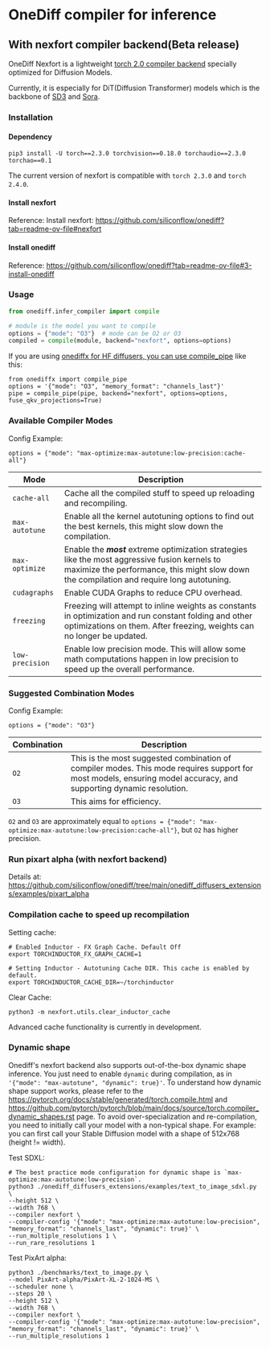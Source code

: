 # OneDiff compiler for inference

## With nexfort compiler backend(Beta release)
OneDiff Nexfort is a lightweight [torch 2.0 compiler backend](https://pytorch.org/docs/stable/torch.compiler.html) specially optimized for Diffusion Models.

Currently, it is especially for DiT(Diffusion Transformer) models which is the backbone of [SD3](https://stability.ai/news/stable-diffusion-3) and [Sora](https://openai.com/sora/).

### Installation
####  Dependency
```
pip3 install -U torch==2.3.0 torchvision==0.18.0 torchaudio==2.3.0 torchao==0.1
```
The current version of nexfort is compatible with `torch 2.3.0` and `torch 2.4.0`.

#### Install nexfort
Reference: Install nexfort: https://github.com/siliconflow/onediff?tab=readme-ov-file#nexfort

#### Install onediff
Reference: https://github.com/siliconflow/onediff?tab=readme-ov-file#3-install-onediff

### Usage
```python
from onediff.infer_compiler import compile

# module is the model you want to compile
options = {"mode": "O3"}  # mode can be O2 or O3
compiled = compile(module, backend="nexfort", options=options)
```

If you are using [onediffx for HF diffusers, you can use compile_pipe](https://github.com/siliconflow/onediff/tree/main/onediff_diffusers_extensions#compile-save-and-load-pipeline) like this:
```
from onediffx import compile_pipe
options = '{"mode": "O3", "memory_format": "channels_last"}'
pipe = compile_pipe(pipe, backend="nexfort", options=options, fuse_qkv_projections=True)
```


### Available Compiler Modes
Config Example:
```
options = {"mode": "max-optimize:max-autotune:low-precision:cache-all"}
```

| Mode | Description |
| - | - |
| `cache-all` | Cache all the compiled stuff to speed up reloading and recompiling. |
| `max-autotune` | Enable all the kernel autotuning options to find out the best kernels, this might slow down the compilation. |
| `max-optimize` | Enable the ***most*** extreme optimization strategies like the most aggressive fusion kernels to maximize the performance, this might slow down the compilation and require long autotuning. |
| `cudagraphs` | Enable CUDA Graphs to reduce CPU overhead. |
| `freezing` | Freezing will attempt to inline weights as constants in optimization and run constant folding and other optimizations on them. After freezing, weights can no longer be updated. |
| `low-precision` | Enable low precision mode. This will allow some math computations happen in low precision to speed up the overall performance. |

### Suggested Combination Modes
Config Example:
```
options = {"mode": "O3"}
```

| Combination | Description |
| - | - |
| `O2` | This is the most suggested combination of compiler modes. This mode requires support for most models, ensuring model accuracy, and supporting dynamic resolution. |
| `O3` | This aims for efficiency. |

`O2` and `O3` are approximately equal to `options = {"mode": "max-optimize:max-autotune:low-precision:cache-all"}`, but `O2` has higher precision.

### Run pixart alpha (with nexfort backend)

Details at: https://github.com/siliconflow/onediff/tree/main/onediff_diffusers_extensions/examples/pixart_alpha

### Compilation cache to speed up recompilation

Setting cache:
```
# Enabled Inductor - FX Graph Cache. Default Off
export TORCHINDUCTOR_FX_GRAPH_CACHE=1

# Setting Inductor - Autotuning Cache DIR. This cache is enabled by default.
export TORCHINDUCTOR_CACHE_DIR=~/torchinductor
```

Clear Cache:
```
python3 -m nexfort.utils.clear_inductor_cache
```

Advanced cache functionality is currently in development.

### Dynamic shape
Onediff's nexfort backend also supports out-of-the-box dynamic shape inference. You just need to enable `dynamic` during compilation, as in `'{"mode": "max-autotune", "dynamic": true}'`. To understand how dynamic shape support works, please refer to the <https://pytorch.org/docs/stable/generated/torch.compile.html> and <https://github.com/pytorch/pytorch/blob/main/docs/source/torch.compiler_dynamic_shapes.rst> page. To avoid over-specialization and re-compilation, you need to initially call your model with a non-typical shape. For example: you can first call your Stable Diffusion model with a shape of 512x768 (height != width).

Test SDXL:
```
# The best practice mode configuration for dynamic shape is `max-optimize:max-autotune:low-precision`.
python3 ./onediff_diffusers_extensions/examples/text_to_image_sdxl.py \
--height 512 \
--width 768 \
--compiler nexfort \
--compiler-config '{"mode": "max-optimize:max-autotune:low-precision", "memory_format": "channels_last", "dynamic": true}' \
--run_multiple_resolutions 1 \
--run_rare_resolutions 1
```

Test PixArt alpha:
```
python3 ./benchmarks/text_to_image.py \
--model PixArt-alpha/PixArt-XL-2-1024-MS \
--scheduler none \
--steps 20 \
--height 512 \
--width 768 \
--compiler nexfort \
--compiler-config '{"mode": "max-optimize:max-autotune:low-precision", "memory_format": "channels_last", "dynamic": true}' \
--run_multiple_resolutions 1
```

